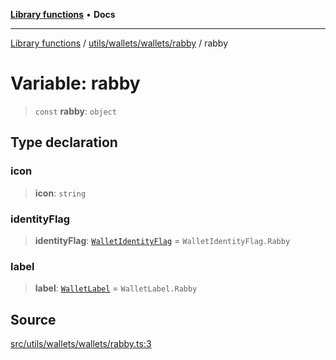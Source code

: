 [**Library functions**](../../../../../README.md) • **Docs**

***

[Library functions](../../../../../modules.md) / [utils/wallets/wallets/rabby](../README.md) / rabby

# Variable: rabby

> `const` **rabby**: `object`

## Type declaration

### icon

> **icon**: `string`

### identityFlag

> **identityFlag**: [`WalletIdentityFlag`](../../../types/enumerations/WalletIdentityFlag.md) = `WalletIdentityFlag.Rabby`

### label

> **label**: [`WalletLabel`](../../../types/enumerations/WalletLabel.md) = `WalletLabel.Rabby`

## Source

[src/utils/wallets/wallets/rabby.ts:3](https://github.com/bgd-labs/fe-shared/blob/bcb81f075c57b42adfeb5f3e6c387d13f532f431/src/utils/wallets/wallets/rabby.ts#L3)
